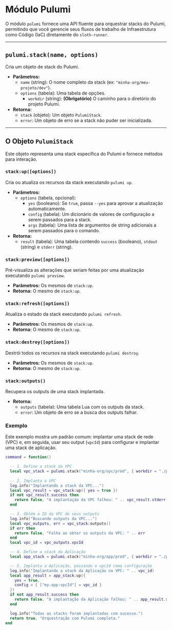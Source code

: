 # Módulo Pulumi

O módulo `pulumi` fornece uma API fluente para orquestrar stacks do Pulumi, permitindo que você gerencie seus fluxos de trabalho de Infraestrutura como Código (IaC) diretamente do `sloth-runner`.

---

## `pulumi.stack(name, options)`

Cria um objeto de stack do Pulumi.

*   **Parâmetros:**
    *   `name` (string): O nome completo da stack (ex: `"minha-org/meu-projeto/dev"`).
    *   `options` (tabela): Uma tabela de opções.
        *   `workdir` (string): **(Obrigatório)** O caminho para o diretório do projeto Pulumi.
*   **Retorna:**
    *   `stack` (objeto): Um objeto `PulumiStack`.
    *   `error`: Um objeto de erro se a stack não puder ser inicializada.

---

## O Objeto `PulumiStack`

Este objeto representa uma stack específica do Pulumi e fornece métodos para interação.

### `stack:up([options])`

Cria ou atualiza os recursos da stack executando `pulumi up`.

*   **Parâmetros:**
    *   `options` (tabela, opcional):
        *   `yes` (booleano): Se `true`, passa `--yes` para aprovar a atualização automaticamente.
        *   `config` (tabela): Um dicionário de valores de configuração a serem passados para a stack.
        *   `args` (tabela): Uma lista de argumentos de string adicionais a serem passados para o comando.
*   **Retorna:**
    *   `result` (tabela): Uma tabela contendo `success` (booleano), `stdout` (string) e `stderr` (string).

### `stack:preview([options])`

Pré-visualiza as alterações que seriam feitas por uma atualização executando `pulumi preview`.

*   **Parâmetros:** Os mesmos de `stack:up`.
*   **Retorna:** O mesmo de `stack:up`.

### `stack:refresh([options])`

Atualiza o estado da stack executando `pulumi refresh`.

*   **Parâmetros:** Os mesmos de `stack:up`.
*   **Retorna:** O mesmo de `stack:up`.

### `stack:destroy([options])`

Destrói todos os recursos na stack executando `pulumi destroy`.

*   **Parâmetros:** Os mesmos de `stack:up`.
*   **Retorna:** O mesmo de `stack:up`.

### `stack:outputs()`

Recupera os outputs de uma stack implantada.

*   **Retorna:**
    *   `outputs` (tabela): Uma tabela Lua com os outputs da stack.
    *   `error`: Um objeto de erro se a busca dos outputs falhar.

### Exemplo

Este exemplo mostra um padrão comum: implantar uma stack de rede (VPC) e, em seguida, usar seu output (`vpcId`) para configurar e implantar uma stack de aplicação.

```lua
command = function()

  -- 1. Define a stack da VPC
  local vpc_stack = pulumi.stack("minha-org/vpc/prod", { workdir = "./pulumi/vpc" })
  
  -- 2. Implanta a VPC
  log.info("Implantando a stack da VPC...")
  local vpc_result = vpc_stack:up({ yes = true })
  if not vpc_result.success then
    return false, "A implantação da VPC falhou: " .. vpc_result.stderr
  end

  -- 3. Obtém o ID da VPC de seus outputs
  log.info("Buscando outputs da VPC...")
  local vpc_outputs, err = vpc_stack:outputs()
  if err then
    return false, "Falha ao obter os outputs da VPC: " .. err
  end
  local vpc_id = vpc_outputs.vpcId

  -- 4. Define a stack da Aplicação
  local app_stack = pulumi.stack("minha-org/app/prod", { workdir = "./pulumi/app" })

  -- 5. Implanta a Aplicação, passando o vpcId como configuração
  log.info("Implantando a stack da Aplicação na VPC: " .. vpc_id)
  local app_result = app_stack:up({
    yes = true,
    config = { ["my-app:vpcId"] = vpc_id }
  })
  if not app_result.success then
    return false, "A implantação da Aplicação falhou: " .. app_result.stderr
  end

  log.info("Todas as stacks foram implantadas com sucesso.")
  return true, "Orquestração com Pulumi completa."
end
```
